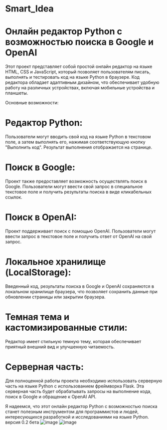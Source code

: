 # Smart_Idea
# Онлайн редактор Python с возможностью поиска в Google и OpenAI

Этот проект представляет собой простой онлайн редактор на языке HTML, CSS и JavaScript, который позволяет пользователям писать, выполнять и тестировать код на языке Python в браузере. Код редактора обладает адаптивным дизайном, что обеспечивает удобную работу на различных устройствах, включая мобильные устройства и планшеты.

Основные возможности:

# Редактор Python:
 Пользователи могут вводить свой код на языке Python в текстовом поле, а затем выполнять его, нажимая соответствующую кнопку "Выполнить код". Результат выполнения отображается на странице.

# Поиск в Google:
 Проект также предоставляет возможность осуществлять поиск в Google. Пользователи могут ввести свой запрос в специальное текстовое поле и получить результаты поиска в виде кликабельных ссылок.

# Поиск в OpenAI:
 Проект поддерживает поиск с помощью OpenAI. Пользователи могут ввести запрос в текстовое поле и получить ответ от OpenAI на свой запрос.

# Локальное хранилище (LocalStorage):
 Введенный код, результаты поиска в Google и OpenAI сохраняются в локальном хранилище браузера, что позволяет сохранить данные при обновлении страницы или закрытии браузера.

# Темная тема и кастомизированные стили:
 Редактор имеет стильную темную тему, которая обеспечивает приятный внешний вид и улучшенную читаемость.

# Серверная часть:
 Для полноценной работы проекта необходимо использовать серверную часть на языке Python с использованием фреймворка Flask. Эта серверная часть будет обрабатывать запросы на выполнение кода, поиск в Google и обращение к OpenAI API.

Я надеемся, что этот онлайн редактор Python с возможностью поиска станет полезным инструментом для программистов и людей, интересующихся разработкой и исследованиями на языке Python.
версия 0.2 бета
![image](https://github.com/sabur-hub/Smart_Idea/assets/76915977/6cd8adb3-6fcc-45e8-a971-f932be525c64)
![image](https://github.com/sabur-hub/Smart_Idea/assets/76915977/cfe23695-f457-4444-8af9-78297edb7bb0)
